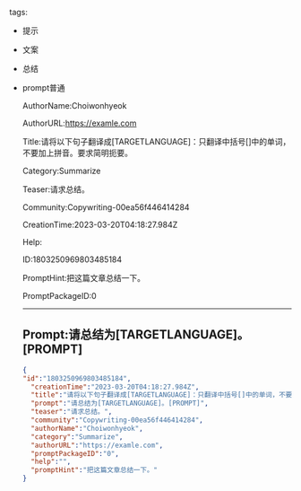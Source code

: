   tags: 
- 提示
- 文案
- 总结
- prompt普通

  AuthorName:Choiwonhyeok

  AuthorURL:https://examle.com

  Title:请将以下句子翻译成[TARGETLANGUAGE]：只翻译中括号[]中的单词，不要加上拼音。要求简明扼要。

  Category:Summarize

  Teaser:请求总结。

  Community:Copywriting-00ea56f446414284

  CreationTime:2023-03-20T04:18:27.984Z

  Help:

  ID:1803250969803485184

  PromptHint:把这篇文章总结一下。

  PromptPackageID:0

  ---

  ## Prompt:请总结为[TARGETLANGUAGE]。[PROMPT]

  ```json
  {
  "id":"1803250969803485184",
    "creationTime":"2023-03-20T04:18:27.984Z",
    "title":"请将以下句子翻译成[TARGETLANGUAGE]：只翻译中括号[]中的单词，不要加上拼音。要求简明扼要。",
    "prompt":"请总结为[TARGETLANGUAGE]。[PROMPT]",
    "teaser":"请求总结。",
    "community":"Copywriting-00ea56f446414284",
    "authorName":"Choiwonhyeok",
    "category":"Summarize",
    "authorURL":"https://examle.com",
    "promptPackageID":"0",
    "help":"",
    "promptHint":"把这篇文章总结一下。"
  }
  ```
